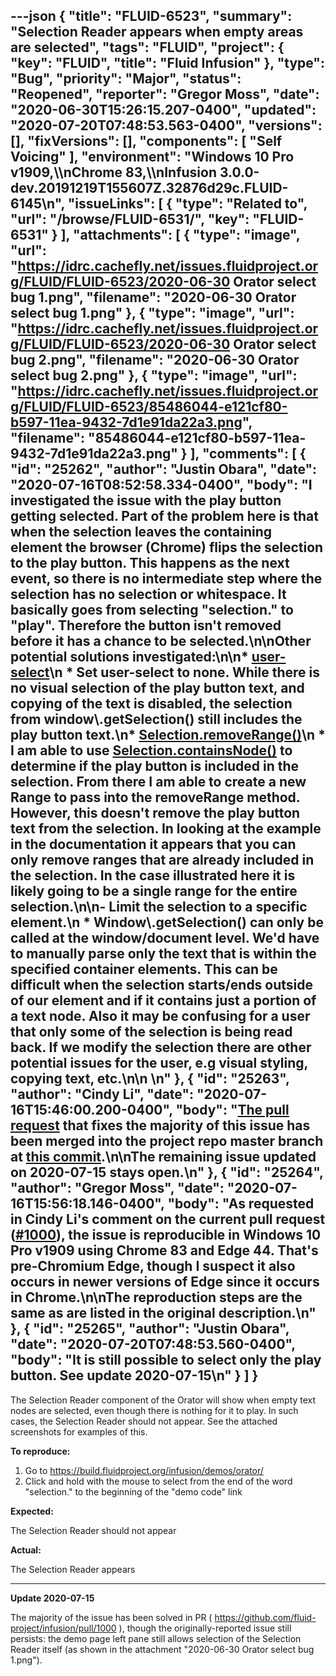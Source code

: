 ---json
{
  "title": "FLUID-6523",
  "summary": "Selection Reader appears when empty areas are selected",
  "tags": "FLUID",
  "project": {
    "key": "FLUID",
    "title": "Fluid Infusion"
  },
  "type": "Bug",
  "priority": "Major",
  "status": "Reopened",
  "reporter": "Gregor Moss",
  "date": "2020-06-30T15:26:15.207-0400",
  "updated": "2020-07-20T07:48:53.563-0400",
  "versions": [],
  "fixVersions": [],
  "components": [
    "Self Voicing"
  ],
  "environment": "Windows 10 Pro v1909,\\\nChrome 83,\\\nInfusion 3.0.0-dev.20191219T155607Z.32876d29c.FLUID-6145\n",
  "issueLinks": [
    {
      "type": "Related to",
      "url": "/browse/FLUID-6531/",
      "key": "FLUID-6531"
    }
  ],
  "attachments": [
    {
      "type": "image",
      "url": "https://idrc.cachefly.net/issues.fluidproject.org/FLUID/FLUID-6523/2020-06-30 Orator select bug 1.png",
      "filename": "2020-06-30 Orator select bug 1.png"
    },
    {
      "type": "image",
      "url": "https://idrc.cachefly.net/issues.fluidproject.org/FLUID/FLUID-6523/2020-06-30 Orator select bug 2.png",
      "filename": "2020-06-30 Orator select bug 2.png"
    },
    {
      "type": "image",
      "url": "https://idrc.cachefly.net/issues.fluidproject.org/FLUID/FLUID-6523/85486044-e121cf80-b597-11ea-9432-7d1e91da22a3.png",
      "filename": "85486044-e121cf80-b597-11ea-9432-7d1e91da22a3.png"
    }
  ],
  "comments": [
    {
      "id": "25262",
      "author": "Justin Obara",
      "date": "2020-07-16T08:52:58.334-0400",
      "body": "I investigated the issue with the play button getting selected. Part of the problem here is that when the selection leaves the containing element the browser (Chrome) flips the selection to the play button. This happens as the next event, so there is no intermediate step where the selection has no selection or whitespace. It basically goes from selecting \"selection.\" to \"play\". Therefore the button isn't removed before it has a chance to be selected.\n\nOther potential solutions investigated:\n\n* [user-select](https://developer.mozilla.org/en-US/docs/Web/CSS/user-select)\n  * Set user-select to none. While there is no visual selection of the play button text, and copying of the text is disabled, the selection from window\\.getSelection() still includes the play button text.\n* [Selection.removeRange()](https://developer.mozilla.org/en-US/docs/Web/API/Selection/removeRange)\n  * I am able to use [Selection.containsNode()](https://developer.mozilla.org/en-US/docs/Web/API/Selection/containsNode) to determine if the play button is included in the selection. From there I am able to create a new Range to pass into the removeRange method. However, this doesn't remove the play button text from the selection. In looking at the example in the documentation it appears that you can only remove ranges that are already included in the selection. In the case illustrated here it is likely going to be a single range for the entire selection.\n\n- Limit the selection to a specific element.\n  * Window\\.getSelection() can only be called at the window/document level. We'd have to manually parse only the text that is within the specified container elements. This can be difficult when the selection starts/ends outside of our element and if it contains just a portion of a text node. Also it may be confusing for a user that only some of the selection is being read back. If we modify the selection there are other potential issues for the user, e.g visual styling, copying text, etc.\n\n \n"
    },
    {
      "id": "25263",
      "author": "Cindy Li",
      "date": "2020-07-16T15:46:00.200-0400",
      "body": "[The pull request](https://github.com/fluid-project/infusion/pull/1000) that fixes the majority of this issue has been merged into the project repo master branch at [this commit](https://github.com/fluid-project/infusion/commit/8d59c6ce77ed83a0c8c8c70f1195636cfcc02797).\n\nThe remaining issue updated on 2020-07-15 stays open.\n"
    },
    {
      "id": "25264",
      "author": "Gregor Moss",
      "date": "2020-07-16T15:56:18.146-0400",
      "body": "As requested in Cindy Li's comment on the current pull request ([#1000](https://github.com/fluid-project/infusion/pull/1000#issuecomment-659468378)), the issue is reproducible in Windows 10 Pro v1909 using Chrome 83 and Edge 44. That's pre-Chromium Edge, though I suspect it also occurs in newer versions of Edge since it occurs in Chrome.\n\nThe reproduction steps are the same as are listed in the original description.\n"
    },
    {
      "id": "25265",
      "author": "Justin Obara",
      "date": "2020-07-20T07:48:53.560-0400",
      "body": "It is still possible to select only the play button. See update 2020-07-15\n"
    }
  ]
}
---
The Selection Reader component of the Orator will show when empty text nodes are selected, even though there is nothing for it to play. In such cases, the Selection Reader should not appear. See the attached screenshots for examples of this.

**To reproduce:**

1. Go to <https://build.fluidproject.org/infusion/demos/orator/>
2. Click and hold with the mouse to select from the end of the word "selection." to the beginning of the "demo code" link

**Expected:**

The Selection Reader should not appear

**Actual:**

The Selection Reader appears

***

**Update 2020-07-15**

The majority of the issue has been solved in PR ( <https://github.com/fluid-project/infusion/pull/1000> ), though the originally-reported issue still persists: the demo page left pane still allows selection of the Selection Reader itself (as shown in the attachment "2020-06-30 Orator select bug 1.png").

        